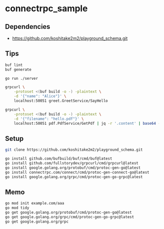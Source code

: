 # connectrpc_sample

## Dependencies

- https://github.com/koshitake2m2/playground_schema.git

## Tips

```bash
buf lint
buf generate

go run ./server

grpcurl \
    -protoset <(buf build -o -) -plaintext \
    -d '{"name": "Alice"}' \
    localhost:50051 greet.GreetService/SayHello

grpcurl \
    -protoset <(buf build -o -) -plaintext \
    -d '{"filename": "hello.pdf"}' \
    localhost:50051 pdf.PdfService/GetPdf | jq -r '.content' | base64 -d > ~/Downloads/output.pdf
```

## Setup

```bash
git clone https://github.com/koshitake2m2/playground_schema.git
```

```bash
go install github.com/bufbuild/buf/cmd/buf@latest
go install github.com/fullstorydev/grpcurl/cmd/grpcurl@latest
go install google.golang.org/protobuf/cmd/protoc-gen-go@latest
go install connectrpc.com/connect/cmd/protoc-gen-connect-go@latest
go install google.golang.org/grpc/cmd/protoc-gen-go-grpc@latest
```

## Memo

```bash
go mod init example.com/aaa
go mod tidy
go get google.golang.org/protobuf/cmd/protoc-gen-go@latest
go get google.golang.org/grpc/cmd/protoc-gen-go-grpc@latest
go get google.golang.org/grpc
```
